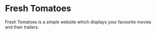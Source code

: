 # Fresh Tomatoes
Fresh Tomatoes is a simple website which displays your favourite movies and their trailers.
